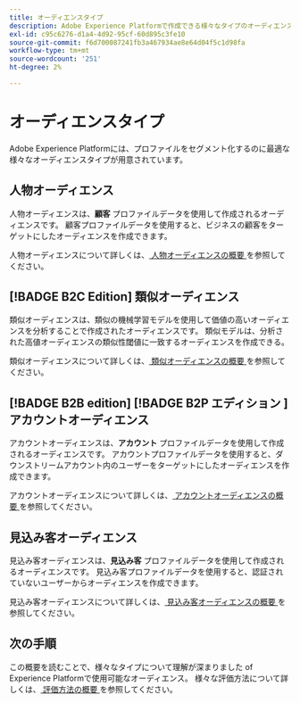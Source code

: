 ```yaml
---
title: オーディエンスタイプ
description: Adobe Experience Platformで作成できる様々なタイプのオーディエンスについて説明します。
exl-id: c95c6276-d1a4-4d92-95cf-60d895c3fe10
source-git-commit: f6d700087241fb3a467934ae8e64d04f5c1d98fa
workflow-type: tm+mt
source-wordcount: '251'
ht-degree: 2%

---
```


# オーディエンスタイプ

Adobe Experience Platformには、プロファイルをセグメント化するのに最適な様々なオーディエンスタイプが用意されています。

## 人物オーディエンス

人物オーディエンスは、**顧客** プロファイルデータを使用して作成されるオーディエンスです。 顧客プロファイルデータを使用すると、ビジネスの顧客をターゲットにしたオーディエンスを作成できます。

人物オーディエンスについて詳しくは、[ 人物オーディエンスの概要 ](./people-audiences.md) を参照してください。

## [!BADGE B2C Edition] 類似オーディエンス

類似オーディエンスは、類似の機械学習モデルを使用して価値の高いオーディエンスを分析することで作成されたオーディエンスです。 類似モデルは、分析された高値オーディエンスの類似性閾値に一致するオーディエンスを作成できる。

類似オーディエンスについて詳しくは、[ 類似オーディエンスの概要 ](./lookalike-audiences.md) を参照してください。

## [!BADGE B2B edition] [!BADGE B2P エディション ] アカウントオーディエンス

アカウントオーディエンスは、**アカウント** プロファイルデータを使用して作成されるオーディエンスです。 アカウントプロファイルデータを使用すると、ダウンストリームアカウント内のユーザーをターゲットにしたオーディエンスを作成できます。

アカウントオーディエンスについて詳しくは、[ アカウントオーディエンスの概要 ](./account-audiences.md) を参照してください。

## 見込み客オーディエンス

見込み客オーディエンスは、**見込み客** プロファイルデータを使用して作成されるオーディエンスです。 見込み客プロファイルデータを使用すると、認証されていないユーザーからオーディエンスを作成できます。

見込み客オーディエンスについて詳しくは、[ 見込み客オーディエンスの概要 ](./prospect-audiences.md) を参照してください。

## 次の手順

この概要を読むことで、様々なタイプについて理解が深まりました of Experience Platformで使用可能なオーディエンス。 様々な評価方法について詳しくは、[ 評価方法の概要 ](../methods/overview.md) を参照してください。
